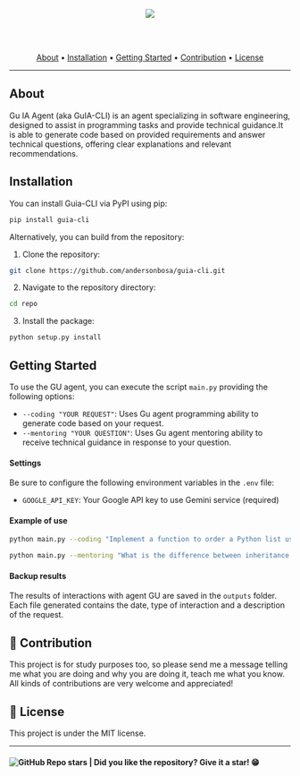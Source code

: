<section align="center">


![](docs/assets/images/banner.svg)


  <br>
  <br>

  <!-- badges -->

  <p>
    <a href="#about">About</a> •
    <a href="#installation">Installation</a> •
    <a href="#getting-started">Getting Started</a> •
    <a href="#contribution">Contribution</a> •
    <a href="#license">License</a>
  </p>
</section>

---

## About

Gu IA Agent (aka GuIA-CLI) is an agent specializing in software engineering, designed to assist in programming tasks and provide technical guidance.It is able to generate code based on provided requirements and answer technical questions, offering clear explanations and relevant recommendations.

## Installation

You can install Guia-CLI via PyPI using pip:

```bash
pip install guia-cli
```

Alternatively, you can build from the repository:

1. Clone the repository:
```bash
git clone https://github.com/andersonbosa/guia-cli.git
```

2. Navigate to the repository directory:
```bash
cd repo
```

3. Install the package:
```bash
python setup.py install
```


## Getting Started

To use the GU agent, you can execute the script `main.py` providing the following options:

- `--coding "YOUR REQUEST"`: Uses Gu agent programming ability to generate code based on your request.
- `--mentoring "YOUR QUESTION"`: Uses Gu agent mentoring ability to receive technical guidance in response to your question.

#### Settings

Be sure to configure the following environment variables in the `.env` file:

- `GOOGLE_API_KEY`: Your Google API key to use Gemini service (required)

#### Example of use

```bash
python main.py --coding "Implement a function to order a Python list using bubble-sort"
```

```bash
python main.py --mentoring "What is the difference between inheritance and composition in object -oriented programming?"
```

#### Backup results

The results of interactions with agent GU are saved in the `outputs` folder. Each file generated contains the date, type of interaction and a description of the request.


## 🤝 Contribution

<p>
  This project is for study purposes too, so please send me a message telling me what you are doing and why you are doing it, teach me what you know. All kinds of contributions are very welcome and appreciated!
</p>


## 📝 License

This project is under the MIT license.

---

<h4>  
  <img alt="GitHub Repo stars" src="https://img.shields.io/github/stars/andersonbosa/guia-cli?style=social">
  | Did you like the repository? Give it a star! 😁
</h4>

